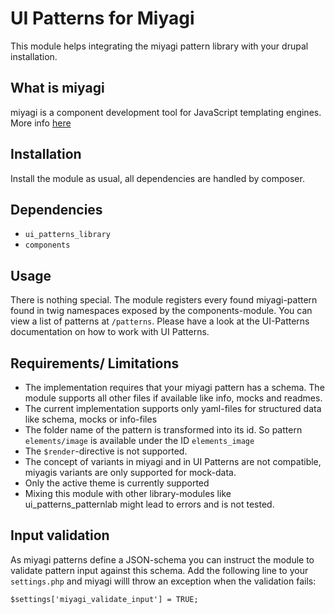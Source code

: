 # UI Patterns for Miyagi

This module helps integrating the miyagi pattern library with your drupal installation.

## What is miyagi

miyagi is a component development tool for JavaScript templating engines. More info [here](https://docs.miyagi.dev/)

## Installation

Install the module as usual, all dependencies are handled by composer.

## Dependencies

*  `ui_patterns_library`
*  `components`

## Usage

There is nothing special. The module registers every found miyagi-pattern found in
twig namespaces exposed by the components-module. You can view a list of patterns
at `/patterns`. Please have a look at the UI-Patterns documentation on how to work
with UI Patterns.

## Requirements/ Limitations

* The implementation requires that your miyagi pattern has a schema. The module supports
  all other files if available like info, mocks and readmes.
* The current implementation supports only yaml-files for structured data like schema, mocks
  or info-files
* The folder name of the pattern is transformed into its id. So pattern `elements/image`
  is available under the ID `elements_image`
* The `$render`-directive is not supported.
* The concept of variants in miyagi and in UI Patterns are not compatible, miyagis variants
  are only supported for mock-data.
* Only the active theme is currently supported
* Mixing this module with other library-modules like ui_patterns_patternlab might lead to errors
  and is not tested.

## Input validation

As miyagi patterns define a JSON-schema you can instruct the module to validate
pattern input against this schema. Add the following line to your `settings.php` and
miyagi willl throw an exception when the validation fails:

```
$settings['miyagi_validate_input'] = TRUE;
```


